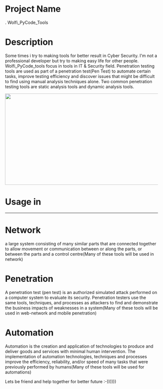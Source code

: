 # Project Name
  . Wolfi_PyCode_Tools
# Description 
Some times i try to making tools for better result in Cyber Security.
I'm not a professional developer but try to making easy life for other people.
Wolfi_PyCode_tools focus in tools in IT & Security field. Penetration testing tools are used as part of a penetration test(Pen Test) to automate certain tasks, improve testing efficiency and discover issues that might be difficult to find using manual analysis techniques alone. 
Two common penetration testing tools are static analysis tools and dynamic analysis tools.

<img width="1000" height="300" src="https://wallpaperaccess.com/full/222143.jpg">

# Usage in
--------------------------------------------------------------------

# Network
a large system consisting of many similar parts that are connected together to allow movement or communication between or along the parts, or between the parts and a control centre(Many of these tools will be used in network)
# Penetration
A penetration test (pen test) is an authorized simulated attack performed on a computer system to evaluate its security.
Penetration testers use the same tools, techniques, and processes as attackers to find and demonstrate the business impacts of weaknesses in a system(Many of these tools will be used in web-network and mobile penetration)
# Automation
Automation is the creation and application of technologies to produce and deliver goods and services with minimal human intervention. The implementation of automation technologies, techniques and processes improve the efficiency, reliability, and/or speed of many tasks that were previously performed by humans(Many of these tools will be used for automations)


Lets be friend and help together for better future :-))))))

